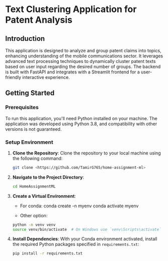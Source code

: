 # Text Clustering Application for Patent Analysis

## Introduction
This application is designed to analyze and group patent claims into topics, enhancing understanding of the mobile communications sector. It leverages advanced text processing techniques to dynamically cluster patent texts based on user input regarding the desired number of groups. The backend is built with FastAPI and integrates with a Streamlit frontend for a user-friendly interactive experience.

## Getting Started

### Prerequisites
To run this application, you'll need Python installed on your machine. The application was developed using Python 3.8, and compatibility with other versions is not guaranteed.

### Setup Environment

1. **Clone the Repository**:
    Clone the repository to your local machine using the following command:
    ```bash
    git clone <https://github.com/TamirG765/home-assignment-ml>

2. **Navigate to the Project Directory**:
    ```bash
    cd HomeAssignmentML

3. **Create a Virtual Environment**:
    * For conda:
    conda create -n myenv 
    conda activate myenv

    * Other option:
    ```bash
    python -m venv venv
    source venv/bin/activate  # On Windows use `venv\Scripts\activate`

4. **Install Dependencies**:
    With your Conda environment activated, install the required Python packages specified in `requirements.txt`:
    ```bash
    pip install -r requirements.txt

